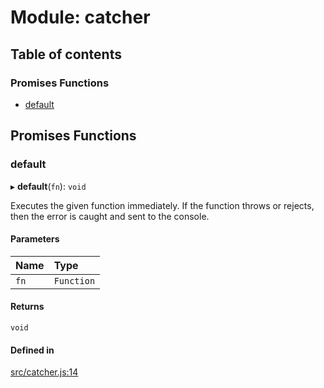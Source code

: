 # Module: catcher

## Table of contents

### Promises Functions

- [default](catcher.md#default)

## Promises Functions

### default

▸ **default**(`fn`): `void`

Executes the given function immediately. If the function throws or rejects, then
the error is caught and sent to the console.

#### Parameters

| Name | Type |
| :------ | :------ |
| `fn` | `Function` |

#### Returns

`void`

#### Defined in

[src/catcher.js:14](https://github.com/Twipped/js-utils/blob/f2eceb5/src/catcher.js#L14)
